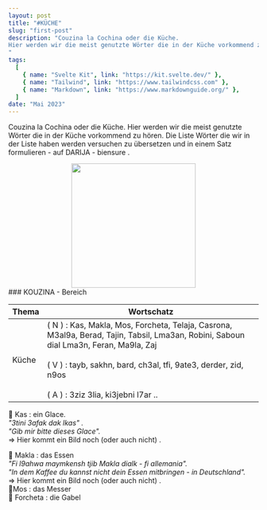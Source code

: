 ```yaml
---
layout: post
title: "#KÜCHE"
slug: "first-post"
description: "Couzina la Cochina oder die Küche.
Hier werden wir die meist genutzte Wörter die in der Küche vorkommend zu hören ....
"
tags:
  [
    { name: "Svelte Kit", link: "https://kit.svelte.dev/" },
    { name: "Tailwind", link: "https://www.tailwindcss.com" },
    { name: "Markdown", link: "https://www.markdownguide.org/" },
  ]
date: "Mai 2023"
---
```


<script>
  let count = 10;
</script>

Couzina la Cochina oder die Küche.
Hier werden wir die meist genutzte Wörter die in der Küche vorkommend zu hören. Die Liste Wörter die wir in der Liste haben werden versuchen zu übersetzen und in einem Satz formulieren - auf DARIJA - biensure . 

<!-- ### A sample svelte component with {count} -->

<!-- <button on:click={() => count++}>Count: {count}</button> -->

<img src="\src\lib\images\kitchen-0.jpg" width="250" height="250" style="display: block; margin: 0 auto;"/>
### KOUZINA - Bereich

| Thema    | Wortschatz |
| --------- | ----------- |
| Küche    | ( N ) : Kas, Makla, Mos, Forcheta, Telaja, Casrona, M3al9a, Berad, Tajin, Tabsil, Lma3an, Robini, Saboun dial Lma3n, Feran, Ma9la, Zaj<br><br>( V ) : tayb, sakhn, bard, ch3al, tfi, 9ate3, derder, zid, n9os<br><br>( A ) : 3ziz 3lia,  ki3jebni l7ar ..



🥛 Kas : ein Glace.<br>
_"3tini 3afak dak lkas" ._<br>
_"Gib mir bitte dieses Glace"._<br>
=> Hier kommt ein Bild noch (oder auch nicht) .
<br>

🥙 Makla : das Essen<br>
_"Fi l9ahwa maymkensh tjib Makla dialk - fi allemania"._<br>
_"In dem Kaffee du kannst nicht dein Essen mitbringen - in Deutschland"._<br>
=> Hier kommt ein Bild noch (oder auch nicht) .
<br>
🔪Mos : das Messer
<br>
🍴 Forcheta : die Gabel
<br>